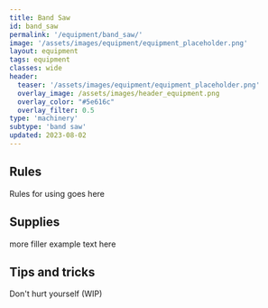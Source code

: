 ```yaml
---
title: Band Saw
id: band_saw
permalink: '/equipment/band_saw/'
image: '/assets/images/equipment/equipment_placeholder.png'
layout: equipment
tags: equipment
classes: wide
header:
  teaser: '/assets/images/equipment/equipment_placeholder.png'
  overlay_image: /assets/images/header_equipment.png
  overlay_color: "#5e616c"
  overlay_filter: 0.5
type: 'machinery'
subtype: 'band saw'
updated: 2023-08-02
---
```



## Rules

Rules for using goes here

## Supplies

more filler example text here

## Tips and tricks
Don't hurt yourself (WIP)
